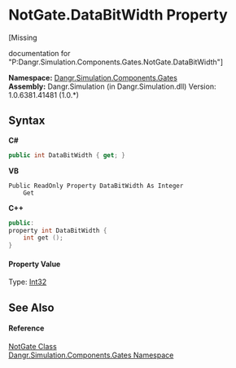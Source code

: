 # NotGate.DataBitWidth Property 
 

\[Missing <summary> documentation for "P:Dangr.Simulation.Components.Gates.NotGate.DataBitWidth"\]

**Namespace:**&nbsp;<a href="N_Dangr_Simulation_Components_Gates">Dangr.Simulation.Components.Gates</a><br />**Assembly:**&nbsp;Dangr.Simulation (in Dangr.Simulation.dll) Version: 1.0.6381.41481 (1.0.*)

## Syntax

**C#**<br />
``` C#
public int DataBitWidth { get; }
```

**VB**<br />
``` VB
Public ReadOnly Property DataBitWidth As Integer
	Get
```

**C++**<br />
``` C++
public:
property int DataBitWidth {
	int get ();
}
```


#### Property Value
Type: <a href="http://msdn2.microsoft.com/en-us/library/td2s409d" target="_blank">Int32</a>

## See Also


#### Reference
<a href="T_Dangr_Simulation_Components_Gates_NotGate">NotGate Class</a><br /><a href="N_Dangr_Simulation_Components_Gates">Dangr.Simulation.Components.Gates Namespace</a><br />